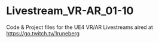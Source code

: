 # Livestream_VR-AR_01-10
Code &amp; Project files for the UE4 VR/AR Livestreams aired at https://go.twitch.tv/1runeberg
